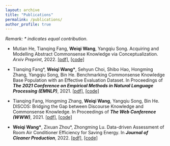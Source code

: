 ```yaml
---
layout: archive
title: "Publications"
permalink: /publications/
author_profile: true
---
```


*Remark: \* indicates equal contribution.*

- Mutian He, Tianqing Fang, **Weiqi Wang**, Yangqiu Song. Acquiring and Modelling Abstract Commonsense Knowledge via Conceptualization. *Arxiv Preprint*, 2022. [[pdf]](https://arxiv.org/pdf/2206.01532.pdf), [[code]](https://github.com/HKUST-KnowComp/atomic-conceptualization)

- Tianqing Fang\*, **Weiqi Wang**<strong>*</strong>, Sehyun Choi, Shibo Hao, Hongming Zhang, Yangqiu Song, Bin He. Benchmarking Commonsense Knowledge Base Population with an Effective Evaluation Dataset. In Proceedings of ***The 2021 Conference on Empirical Methods in Natural Language Processing (EMNLP)***, 2021. [[pdf]](https://aclanthology.org/2021.emnlp-main.705.pdf), [[code]](https://github.com/HKUST-KnowComp/CSKB-Population)

- Tianqing Fang, Hongming Zhang, **Weiqi Wang**, Yangqiu Song, Bin He. DISCOS: Bridging the Gap between Discourse Knowledge and Commonsense Knowledge. In Proceedings of ***The Web Conference (WWW)***, 2021. [[pdf]](https://dl.acm.org/doi/pdf/10.1145/3442381.3450117), [[code]](https://github.com/HKUST-KnowComp/DISCOS-commonsense)

- **Weiqi Wang**<strong>*</strong>, Zixuan Zhou\*, Zhongming Lu. Data-driven Assessment of Room Air Conditioner Efficiency for Saving Energy. In ***Journal of Cleaner Production***, 2022. [[pdf]](https://doi.org/10.1016/j.jclepro.2022.130615), [[code]](https://github.com/MighTy-Weaver/Inefficient-AC-detection)